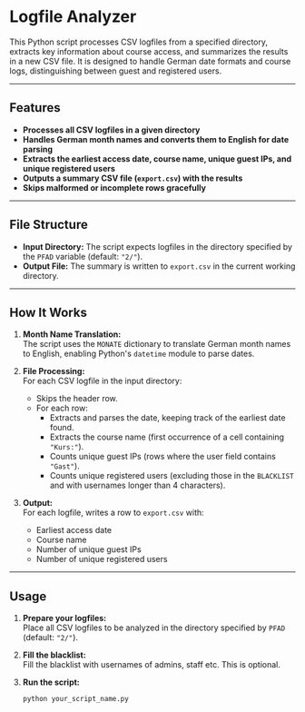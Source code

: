 # Logfile Analyzer

This Python script processes CSV logfiles from a specified directory, extracts key information about course access, and summarizes the results in a new CSV file. It is designed to handle German date formats and course logs, distinguishing between guest and registered users.

---

## Features

- **Processes all CSV logfiles in a given directory**
- **Handles German month names and converts them to English for date parsing**
- **Extracts the earliest access date, course name, unique guest IPs, and unique registered users**
- **Outputs a summary CSV file (`export.csv`) with the results**
- **Skips malformed or incomplete rows gracefully**

---

## File Structure

- **Input Directory:** The script expects logfiles in the directory specified by the `PFAD` variable (default: `"2/"`).
- **Output File:** The summary is written to `export.csv` in the current working directory.

---

## How It Works

1. **Month Name Translation:**  
   The script uses the `MONATE` dictionary to translate German month names to English, enabling Python's `datetime` module to parse dates.

2. **File Processing:**  
   For each CSV logfile in the input directory:
   - Skips the header row.
   - For each row:
     - Extracts and parses the date, keeping track of the earliest date found.
     - Extracts the course name (first occurrence of a cell containing `"Kurs:"`).
     - Counts unique guest IPs (rows where the user field contains `"Gast"`).
     - Counts unique registered users (excluding those in the `BLACKLIST` and with usernames longer than 4 characters).

3. **Output:**  
   For each logfile, writes a row to `export.csv` with:
   - Earliest access date
   - Course name
   - Number of unique guest IPs
   - Number of unique registered users

---

## Usage

1. **Prepare your logfiles:**  
   Place all CSV logfiles to be analyzed in the directory specified by `PFAD` (default: `"2/"`).

2. **Fill the blacklist:**  
  Fill the blacklist with usernames of admins, staff etc. This is optional.

3. **Run the script:**  
   ```bash
   python your_script_name.py
